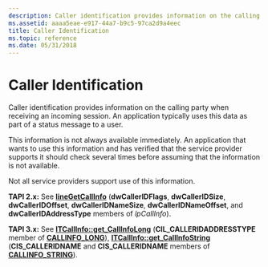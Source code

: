 ```yaml
---
description: Caller identification provides information on the calling party when receiving an incoming session. An application typically uses this data as part of a status message to a user.
ms.assetid: aaaa5eae-e917-44a7-b9c5-97ca2d9a4eec
title: Caller Identification
ms.topic: reference
ms.date: 05/31/2018
---
```


# Caller Identification

Caller identification provides information on the calling party when receiving an incoming session. An application typically uses this data as part of a status message to a user.

This information is not always available immediately. An application that wants to use this information and has verified that the service provider supports it should check several times before assuming that the information is not available.

Not all service providers support use of this information.

**TAPI 2.x:** See [**lineGetCallInfo**](/windows/win32/api/tapi/nf-tapi-linegetcallinfo) (**dwCallerIDFlags**, **dwCallerIDSize**, **dwCallerIDOffset**, **dwCallerIDNameSize**, **dwCallerIDNameOffset**, and **dwCallerIDAddressType** members of *lpCallInfo*).

**TAPI 3.x:** See [**ITCallInfo::get\_CallInfoLong**](/windows/desktop/api/tapi3if/nf-tapi3if-itcallinfo-get_callinfolong) (**CIL\_CALLERIDADDRESSTYPE** member of [**CALLINFO\_LONG**](/windows/desktop/api/Tapi3if/ne-tapi3if-callinfo_long)), [**ITCallInfo::get\_CallInfoString**](/windows/desktop/api/tapi3if/nf-tapi3if-itcallinfo-get_callinfostring) (**CIS\_CALLERIDNAME** and **CIS\_CALLERIDNAME** members of [**CALLINFO\_STRING**](/windows/desktop/api/Tapi3if/ne-tapi3if-callinfo_string)).

 

 
